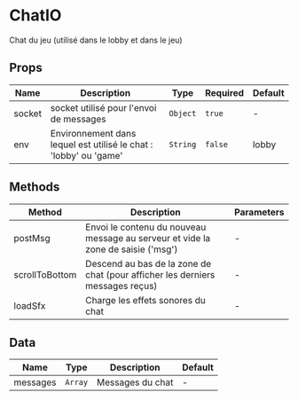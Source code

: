 # ChatIO

Chat du jeu (utilisé dans le lobby et dans le jeu)

## Props

<!-- @vuese:ChatIO:props:start -->
|Name|Description|Type|Required|Default|
|---|---|---|---|---|
|socket|socket utilisé pour l'envoi de messages|`Object`|`true`|-|
|env|Environnement dans lequel est utilisé le chat : 'lobby' ou 'game'|`String`|`false`|lobby|

<!-- @vuese:ChatIO:props:end -->


## Methods

<!-- @vuese:ChatIO:methods:start -->
|Method|Description|Parameters|
|---|---|---|
|postMsg|Envoi le contenu du nouveau message au serveur et vide la zone de saisie ('msg')|-|
|scrollToBottom|Descend au bas de la zone de chat (pour afficher les derniers messages reçus)|-|
|loadSfx|Charge les effets sonores du chat|-|

<!-- @vuese:ChatIO:methods:end -->


## Data

<!-- @vuese:ChatIO:data:start -->
|Name|Type|Description|Default|
|---|---|---|---|
|messages|`Array`|Messages du chat|-|

<!-- @vuese:ChatIO:data:end -->


